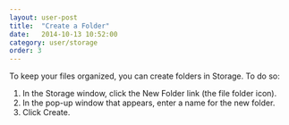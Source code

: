 ```yaml
---
layout: user-post
title:  "Create a Folder"
date:   2014-10-13 10:52:00
category: user/storage
order: 3
---
```


To keep your files organized, you can create folders in Storage.  To do so:

1. In the Storage window, click the New Folder link (the file folder icon).
2. In the pop-up window that appears, enter a name for the new folder.
3. Click Create.
